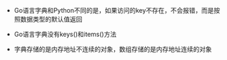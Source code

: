 - Go语言字典和Python不同的是，如果访问的key不存在，不会报错，而是按照数据类型的默认值返回

- Go语言字典没有keys()和items()方法

- 字典存储的是内存地址不连续的对象，数组存储的是内存地址连续的对象